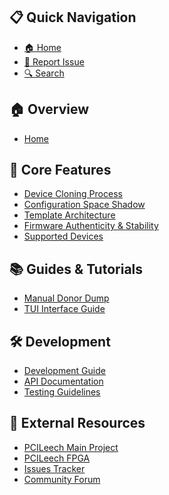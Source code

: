 <!-- 
===========================================
PCILeech Firmware Generator - Documentation
Site Navigation Sidebar
Last Updated: 2025-07-18
===========================================
-->

## 📋 Quick Navigation

* [🏠 Home](/ "Return to homepage")
* [📝 Report Issue](https://github.com/ramsey/PCILeechFWGenerator/issues/new "Report a documentation issue")
* [🔍 Search](/#search "Search documentation")

## 🏠 Overview

* [Home](/ "PCILeech Firmware Generator homepage")

## 🔧 Core Features

* [Device Cloning Process](device-cloning "Learn about the device cloning workflow")
* [Configuration Space Shadow](config-space-shadow "Understanding the configuration space shadow mechanism")
* [Template Architecture](template-architecture "Explore the template-based design system")
* [Firmware Authenticity & Stability](firmware-uniqueness "Ensuring firmware integrity and reliability")
* [Supported Devices](supported-devices "View all compatible hardware devices")

## 📚 Guides & Tutorials

* [Manual Donor Dump](manual-donor-dump "How to manually create donor device dumps")
* [TUI Interface Guide](tui-readme "Using the Terminal User Interface")

## 🛠️ Development

* [Development Guide](development "Contributing to PCILeech Firmware Generator")
* [API Documentation](api/index.html "Auto-generated Python API documentation")
* [Testing Guidelines](development#testing "How to test your contributions")

## 🔗 External Resources

* [PCILeech Main Project](https://github.com/ufrisk/pcileech "Visit the main PCILeech project")
* [PCILeech FPGA](https://github.com/ufrisk/pcileech-fpga "PCILeech FPGA implementation")
* [Issues Tracker](https://github.com/ramsey/PCILeechFWGenerator/issues "Report bugs or request features")
* [Community Forum](https://github.com/ramsey/PCILeechFWGenerator/discussions "Join the community discussions")

<!-- 
Add [Back to top](#quick-navigation) links if this sidebar becomes longer 
-->
